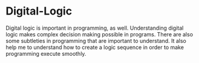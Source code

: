# Digital-Logic

Digital logic is important in programming, as well. Understanding digital logic makes complex decision making possible in programs. There are also some subtleties in programming that are important to understand.
It also help me to understand how to create a logic sequence in order to make programming execute smoothly.
